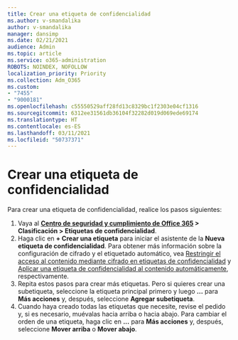```yaml
---
title: Crear una etiqueta de confidencialidad
ms.author: v-smandalika
author: v-smandalika
manager: dansimp
ms.date: 02/21/2021
audience: Admin
ms.topic: article
ms.service: o365-administration
ROBOTS: NOINDEX, NOFOLLOW
localization_priority: Priority
ms.collection: Adm_O365
ms.custom:
- "7455"
- "9000181"
ms.openlocfilehash: c55550529aff28fd13c8329bc1f2303e04cf1316
ms.sourcegitcommit: 6312ee31561db36104f32282d019d069ede69174
ms.translationtype: HT
ms.contentlocale: es-ES
ms.lasthandoff: 03/11/2021
ms.locfileid: "50737371"
---
```

# <a name="create-a-sensitivity-label"></a>Crear una etiqueta de confidencialidad

Para crear una etiqueta de confidencialidad, realice los pasos siguientes:

1. Vaya al **[Centro de seguridad y cumplimiento de Office 365](https://sip.protection.office.com/) > Clasificación > Etiquetas de confidencialidad**.
2. Haga clic en **+ Crear una etiqueta** para iniciar el asistente de la **Nueva etiqueta de confidencialidad**. Para obtener más información sobre la configuración de cifrado y el etiquetado automático, vea [Restringir el acceso al contenido mediante cifrado en etiquetas de confidencialidad](https://docs.microsoft.com/microsoft-365/compliance/encryption-sensitivity-labels) y [Aplicar una etiqueta de confidencialidad al contenido automáticamente](https://docs.microsoft.com/microsoft-365/compliance/apply-sensitivity-label-automatically), respectivamente.
3. Repita estos pasos para crear más etiquetas. Pero si quieres crear una subetiqueta, seleccione la etiqueta principal primero y luego **...** para **Más acciones** y, después, seleccione **Agregar subetiqueta**.
4. Cuando haya creado todas las etiquetas que necesite, revise el pedido y, si es necesario, muévalas hacia arriba o hacia abajo. Para cambiar el orden de una etiqueta, haga clic en **...** para **Más acciones** y, después, seleccione **Mover arriba** o **Mover abajo**. 
